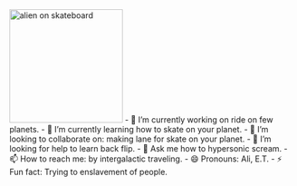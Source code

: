 <img src="https://github.com/miroslavkadidlo/miroslavkadidlo/assets/16743203/099432a1-c709-479e-a65a-13f67b6b522b" alt="alien on skateboard" width="200" height="200">
- 🔭 I’m currently working on ride on few planets.
- 🌱 I’m currently learning how to skate on your planet.
- 👯 I’m looking to collaborate on: making lane for skate on your planet.
- 🤔 I’m looking for help to learn back flip.
- 💬 Ask me how to hypersonic scream.
- 📫 How to reach me: by intergalactic traveling.
- 😄 Pronouns: Ali, E.T.
- ⚡ Fun fact: Trying to enslavement of people.
